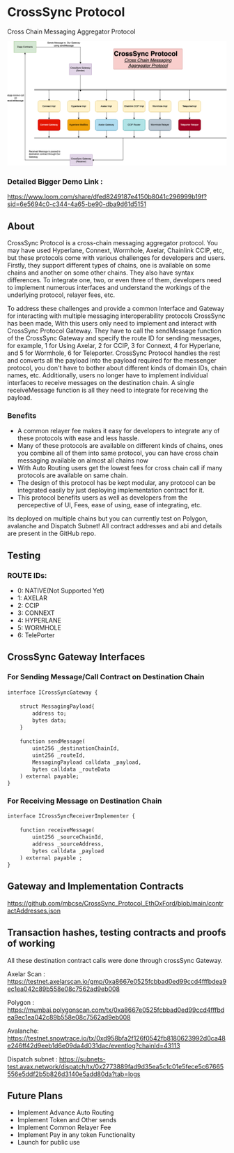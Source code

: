 # CrossSync Protocol
Cross Chain Messaging Aggregator Protocol

![Architecture](./crossSync.png)


### Detailed Bigger Demo Link :
https://www.loom.com/share/dfed8249187e4150b8041c296999b19f?sid=6e5694c0-c344-4a65-be90-dba9d61d5151



## About
CrossSync Protocol is a cross-chain messaging aggregator protocol. You may have used Hyperlane, Connext, Wormhole, Axelar, Chainlink CCIP, etc, but these protocols come with various challenges for developers and users. Firstly, they support different types of chains, one is available on some chains and another on some other chains. They also have syntax differences. To integrate one, two, or even three of them, developers need to implement numerous interfaces and understand the workings of the underlying protocol, relayer fees, etc.

To address these challenges and provide a common Interface and Gateway for interacting with multiple messaging interoperability protocols CrossSync has been made, With this users only need to implement and interact with CrossSync Protocol Gateway. They have to call the sendMessage function of the CrossSync Gateway and specify the route ID for sending messages, for example, 1 for Using Axelar, 2 for CCIP, 3 for Connext, 4 for Hyperlane, and 5 for Wormhole, 6 for Teleporter. CrossSync Protocol handles the rest and converts all the payload into the payload required for the messenger protocol, you don't have to bother about different kinds of domain IDs, chain names, etc. Additionally, users no longer have to implement individual interfaces to receive messages on the destination chain. A single receiveMessage function is all they need to integrate for receiving the payload.

### Benefits 
- A common relayer fee makes it easy for developers to integrate any of these protocols with ease and less hassle.
- Many of these protocols are available on different kinds of chains, ones you combine all of them into same protocol, you can have cross chain messaging available on almost all chains now
- With Auto Routing users get the lowest fees for cross chain call if many protocols are available on same chain.
- The design of this protocol has be kept modular, any protocol can be integrated easily by just deploying implementation contract for it.
- This protocol benefits users as well as developers from the percepective of UI, Fees, ease of using, ease of integrating, etc.

Its deployed on multiple chains but you can currently test on Polygon, avalanche and Dispatch Subnet!
All contract addresses and abi and details are present in the GitHub repo.

## Testing 
### ROUTE IDs:
- 0: NATIVE(Not Supported Yet)
- 1: AXELAR
- 2: CCIP
- 3: CONNEXT
- 4: HYPERLANE
- 5: WORMHOLE
- 6: TelePorter


## CrossSync Gateway Interfaces

### For Sending Message/Call Contract on Destination Chain
```
interface ICrossSyncGateway {

    struct MessagingPayload{
        address to;
        bytes data;
    }

    function sendMessage(
        uint256 _destinationChainId,
        uint256 _routeId,
        MessagingPayload calldata _payload,
        bytes calldata _routeData
    ) external payable;
}
```

### For Receiving Message on Destination Chain
```
interface ICrossSyncReceiverImplementer {

    function receiveMessage(
        uint256 _sourceChainId,
        address _sourceAddress,
        bytes calldata _payload
    ) external payable ;          
}
```



## Gateway and Implementation  Contracts
https://github.com/mbcse/CrossSync_Protocol_EthOxFord/blob/main/contractAddresses.json


## Transaction hashes, testing contracts and proofs of working
All these destination contract calls were done through crossSync Gateway.

Axelar Scan : https://testnet.axelarscan.io/gmp/0xa8667e0525fcbbad0ed99ccd4fffbdea9ec1ea042c89b558e08c7562ad9eb008

Polygon : https://mumbai.polygonscan.com/tx/0xa8667e0525fcbbad0ed99ccd4fffbdea9ec1ea042c89b558e08c7562ad9eb008

Avalanche: https://testnet.snowtrace.io/tx/0xd958bfa2f126f0542fb8180623992d0ca48e246ff42d9eeb1d6e09da4d031dac/eventlog?chainId=43113

Dispatch subnet : https://subnets-test.avax.network/dispatch/tx/0x2773889fad9d35ea5c1c01e5fece5c67665556e5ddf2b5b826d3140e5add80da?tab=logs

## Future Plans
- Implement Advance Auto Routing
- Implement Token and Other sends
- Implement Common Relayer Fee
- Implement Pay in any token Functionality
- Launch for public use
